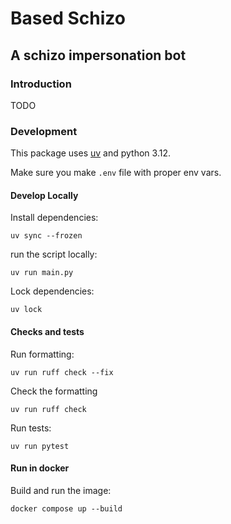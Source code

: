# Based Schizo
## A schizo impersonation bot

### Introduction
TODO

### Development

This package uses [uv](https://docs.astral.sh/uv/) and python 3.12.

Make sure you make `.env` file with proper env vars.

#### Develop Locally

Install dependencies:
```shell
uv sync --frozen
```

run the script locally:
```shell
uv run main.py
```

Lock dependencies:
```shell
uv lock
```

#### Checks and tests

Run formatting:
```shell
uv run ruff check --fix
```

Check the formatting
```shell
uv run ruff check
```

Run tests:
```shell
uv run pytest
```

#### Run in docker

Build and run the image:
```shell
docker compose up --build
```

